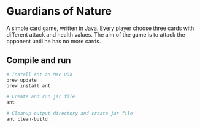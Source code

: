 # Guardians of Nature

A simple card game, written in Java. Every player choose three cards with different attack and health values. The aim of the game is to attack the opponent until he has no more cards.

## Compile and run

```bash
# Install ant on Mac OSX
brew update
brew install ant

# Create and run jar file
ant

# Cleanup output directory and create jar file
ant clean-build
```
